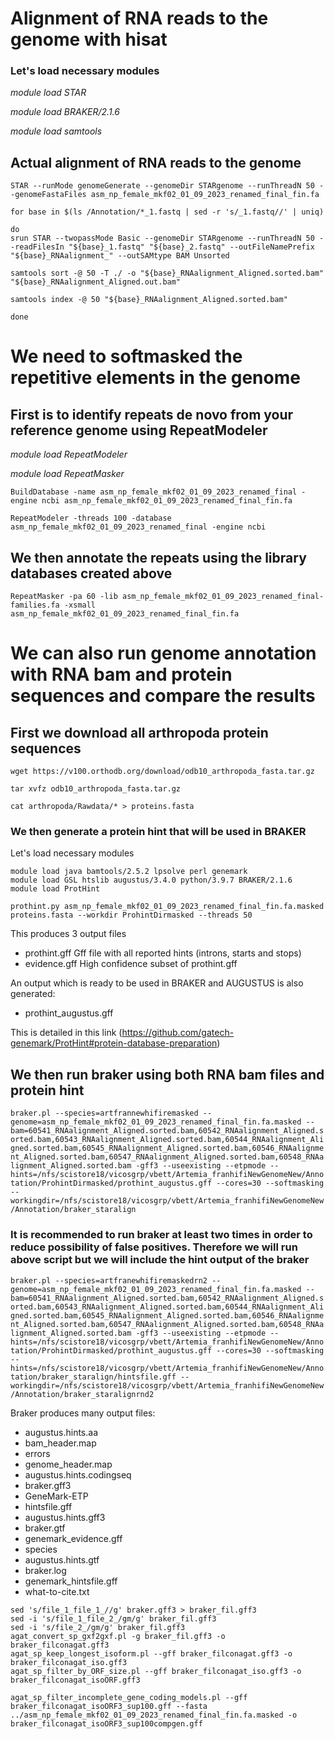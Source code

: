 # Alignment of RNA reads to the genome with hisat

### Let's load necessary modules

*module load STAR*

*module load BRAKER/2.1.6*

*module load samtools*

## Actual alignment of RNA reads to the genome

`STAR --runMode genomeGenerate --genomeDir STARgenome --runThreadN 50 --genomeFastaFiles asm_np_female_mkf02_01_09_2023_renamed_final_fin.fa`

```
for base in $(ls /Annotation/*_1.fastq | sed -r 's/_1.fastq//' | uniq)

do
srun STAR --twopassMode Basic --genomeDir STARgenome --runThreadN 50 --readFilesIn "${base}_1.fastq" "${base}_2.fastq" --outFileNamePrefix "${base}_RNAalignment_" --outSAMtype BAM Unsorted

samtools sort -@ 50 -T ./ -o "${base}_RNAalignment_Aligned.sorted.bam" "${base}_RNAalignment_Aligned.out.bam"

samtools index -@ 50 "${base}_RNAalignment_Aligned.sorted.bam"

done
```


# We need to softmasked the repetitive elements in the genome

## First is to identify repeats de novo from your reference genome using RepeatModeler

*module load RepeatModeler*

*module load RepeatMasker*

```
BuildDatabase -name asm_np_female_mkf02_01_09_2023_renamed_final -engine ncbi asm_np_female_mkf02_01_09_2023_renamed_final_fin.fa

RepeatModeler -threads 100 -database asm_np_female_mkf02_01_09_2023_renamed_final -engine ncbi

```
## We then annotate the repeats using the library databases created above
```
RepeatMasker -pa 60 -lib asm_np_female_mkf02_01_09_2023_renamed_final-families.fa -xsmall asm_np_female_mkf02_01_09_2023_renamed_final_fin.fa
```
# We can also run genome annotation with RNA bam and protein sequences and compare the results

## First we download all arthropoda protein sequences 

`wget https://v100.orthodb.org/download/odb10_arthropoda_fasta.tar.gz`

`tar xvfz odb10_arthropoda_fasta.tar.gz`

`cat arthropoda/Rawdata/* > proteins.fasta`

### We then generate a protein hint that will be used in BRAKER

Let's load necessary modules


```
module load java bamtools/2.5.2 lpsolve perl genemark
module load GSL htslib augustus/3.4.0 python/3.9.7 BRAKER/2.1.6
module load ProtHint
```

`prothint.py asm_np_female_mkf02_01_09_2023_renamed_final_fin.fa.masked proteins.fasta --workdir ProhintDirmasked --threads 50`

This produces 3 output files 

- prothint.gff Gff file with all reported hints (introns, starts and stops)
- evidence.gff High confidence subset of prothint.gff

An output which is ready to be used in BRAKER and AUGUSTUS is also generated:
- prothint_augustus.gff

This is detailed in this link (https://github.com/gatech-genemark/ProtHint#protein-database-preparation)

## We then run braker using both RNA bam files and protein hint

`braker.pl --species=artfrannewhifiremasked --genome=asm_np_female_mkf02_01_09_2023_renamed_final_fin.fa.masked --bam=60541_RNAalignment_Aligned.sorted.bam,60542_RNAalignment_Aligned.sorted.bam,60543_RNAalignment_Aligned.sorted.bam,60544_RNAalignment_Aligned.sorted.bam,60545_RNAalignment_Aligned.sorted.bam,60546_RNAalignment_Aligned.sorted.bam,60547_RNAalignment_Aligned.sorted.bam,60548_RNAalignment_Aligned.sorted.bam -gff3 --useexisting --etpmode --hints=/nfs/scistore18/vicosgrp/vbett/Artemia_franhifiNewGenomeNew/Annotation/ProhintDirmasked/prothint_augustus.gff --cores=30 --softmasking --workingdir=/nfs/scistore18/vicosgrp/vbett/Artemia_franhifiNewGenomeNew/Annotation/braker_staralign`

### It is recommended to run braker at least two times in order to reduce possibility of false positives. Therefore we will run above script but we will include the hint output of the braker

`braker.pl --species=artfranewhifiremaskedrn2 --genome=asm_np_female_mkf02_01_09_2023_renamed_final_fin.fa.masked --bam=60541_RNAalignment_Aligned.sorted.bam,60542_RNAalignment_Aligned.sorted.bam,60543_RNAalignment_Aligned.sorted.bam,60544_RNAalignment_Aligned.sorted.bam,60545_RNAalignment_Aligned.sorted.bam,60546_RNAalignment_Aligned.sorted.bam,60547_RNAalignment_Aligned.sorted.bam,60548_RNAalignment_Aligned.sorted.bam -gff3 --useexisting --etpmode --hints=/nfs/scistore18/vicosgrp/vbett/Artemia_franhifiNewGenomeNew/Annotation/ProhintDirmasked/prothint_augustus.gff --cores=30 --softmasking --hints=/nfs/scistore18/vicosgrp/vbett/Artemia_franhifiNewGenomeNew/Annotation/braker_staralign/hintsfile.gff --workingdir=/nfs/scistore18/vicosgrp/vbett/Artemia_franhifiNewGenomeNew/Annotation/braker_staralignrnd2`

Braker produces many output files: 
- augustus.hints.aa
- bam_header.map
- errors
- genome_header.map
- augustus.hints.codingseq
- braker.gff3
- GeneMark-ETP
- hintsfile.gff
- augustus.hints.gff3       
- braker.gtf
- genemark_evidence.gff
- species
- augustus.hints.gtf
- braker.log
- genemark_hintsfile.gff
-  what-to-cite.txt

```
sed 's/file_1_file_1_//g' braker.gff3 > braker_fil.gff3
sed -i 's/file_1_file_2_/gm/g' braker_fil.gff3
sed -i 's/file_2_/gm/g' braker_fil.gff3
agat_convert_sp_gxf2gxf.pl -g braker_fil.gff3 -o braker_filconagat.gff3
agat_sp_keep_longest_isoform.pl --gff braker_filconagat.gff3 -o braker_filconagat_iso.gff3
agat_sp_filter_by_ORF_size.pl --gff braker_filconagat_iso.gff3 -o braker_filconagat_isoORF.gff3

agat_sp_filter_incomplete_gene_coding_models.pl --gff braker_filconagat_isoORF3_sup100.gff --fasta ../asm_np_female_mkf02_01_09_2023_renamed_final_fin.fa.masked -o braker_filconagat_isoORF3_sup100compgen.gff
```
